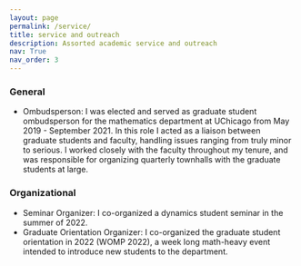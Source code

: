 ```yaml
---
layout: page
permalink: /service/
title: service and outreach
description: Assorted academic service and outreach
nav: True
nav_order: 3
---
```


### General
- Ombudsperson: I was elected and served as graduate student ombudsperson for the mathematics department at UChicago from May 2019 - September 2021. In this role I acted as a liaison between graduate students and faculty, handling issues ranging from truly minor to serious. I worked closely with the faculty throughout my tenure, and was responsible for organizing quarterly townhalls with the graduate students at large. 


### Organizational
- Seminar Organizer: I co-organized a dynamics student seminar in the summer of 2022. 
- Graduate Orientation Organizer: I co-organized the graduate student orientation in 2022 (WOMP 2022), a week long math-heavy event intended to introduce new students to the department. 

